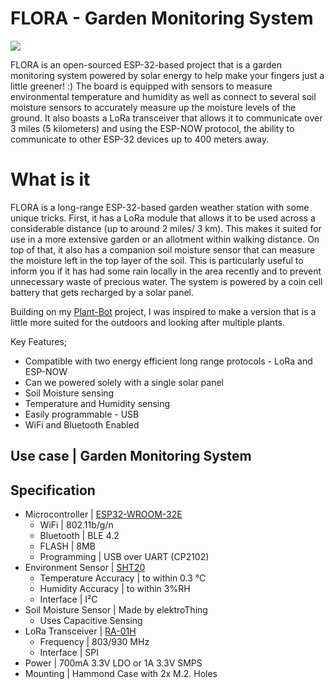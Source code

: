 # FLORA - Garden Monitoring System
![](./images/FLORA.png)

FLORA is an open-sourced ESP-32-based project that is a garden monitoring system powered by solar energy to help make your fingers just a little greener! :) The board is equipped with sensors to measure environmental temperature and humidity as well as connect to several soil moisture sensors to accurately measure up the moisture levels of the ground. It also boasts a LoRa transceiver that allows it to communicate over 3 miles (5 kilometers) and using the ESP-NOW protocol, the ability to communicate to other ESP-32 devices up to 400 meters away. 

# What is it

FLORA is a long-range ESP-32-based garden weather station with some unique tricks. First, it has a LoRa module that allows it to be used across a considerable distance (up to around 2 miles/ 3 km). This makes it suited for use in a more extensive garden or an allotment within walking distance. On top of that, it also has a companion soil moisture sensor that can measure the moisture left in the top layer of the soil. This is particularly useful to inform you if it has had some rain locally in the area recently and to prevent unnecessary waste of precious water. The system is powered by a coin cell battery that gets recharged by a solar panel.

Building on my [Plant-Bot](https://github.com/elektroThing/Plant-Bot) project, I was inspired to make a version that is a little more suited for the outdoors and looking after multiple plants.

Key Features;
* Compatible with two energy efficient long range protocols - LoRa and ESP-NOW
* Can we powered solely with a single solar panel
* Soil Moisture  sensing
* Temperature and Humidity sensing
* Easily programmable - USB
* WiFi and Bluetooth Enabled

## Use case | Garden Monitoring System


## Specification

* Microcontroller | [ESP32-WROOM-32E](https://www.espressif.com/sites/default/files/documentation/esp32-wroom-32e_esp32-wroom-32ue_datasheet_en.pdf)
    * WiFi | 802.11b/g/n
    * Bluetooth | BLE 4.2
    * FLASH | 8MB
    * Programming | USB over UART (CP2102)
* Environment Sensor | [SHT20](https://sensirion.com/products/catalog/SHT20/)
    * Temperature Accuracy | to within 0.3 °C
    * Humidity Accuracy | to within 3%RH
    * Interface | I²C
* Soil Moisture Sensor | Made by elektroThing
    * Uses Capacitive Sensing
* LoRa Transceiver | [RA-01H](https://cdn.ozdisan.com/ETicaret_Dosya/632831_134737.pdf)
    * Frequency | 803/930 MHz
    * Interface | SPI 
* Power | 700mA 3.3V LDO or 1A 3.3V SMPS
* Mounting | Hammond Case with 2x M.2. Holes

